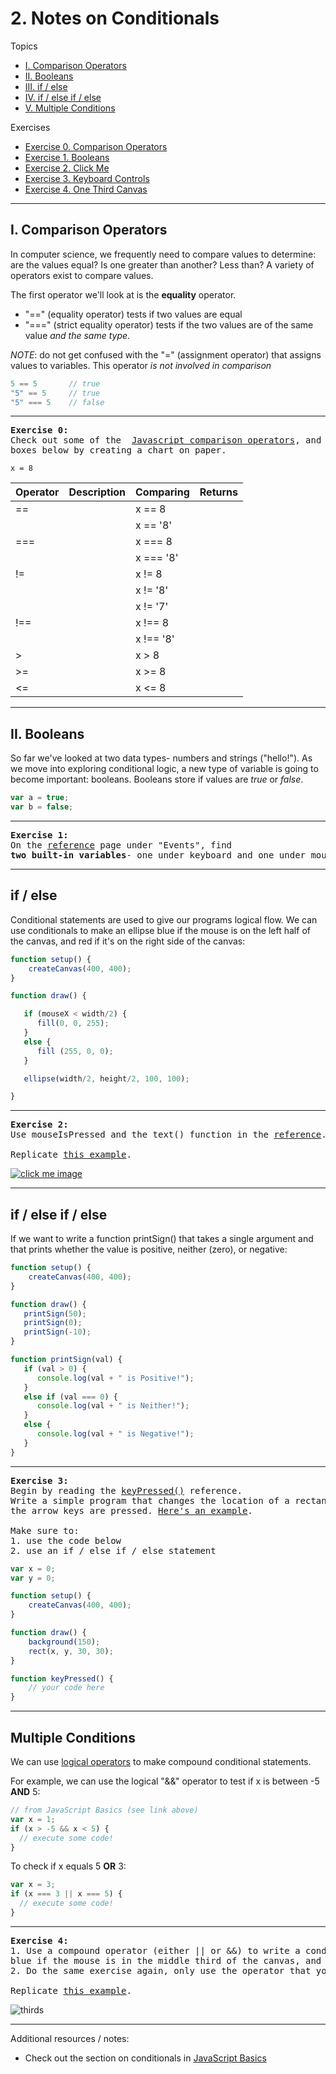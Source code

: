 # 2. Notes on Conditionals

Topics
* [I. Comparison Operators](#i-comparison-operators)
* [II. Booleans](#ii-booleans)
* [III. if / else](#iii-if--else)
* [IV. if / else if / else](#iv-if--else-if--else)
* [V. Multiple Conditions](#v-multiple-conditions)

Exercises
* [Exercise 0. Comparison Operators](#ex0)
* [Exercise 1. Booleans](#ex1)
* [Exercise 2. Click Me](#ex2)
* [Exercise 3. Keyboard Controls](#ex3)
* [Exercise 4. One Third Canvas](#ex4)

---

## I. Comparison Operators
In computer science, we frequently need to compare values to determine: are the values equal? Is one greater than another? Less than? A variety of operators exist to compare values.

The first operator we'll look at is the **equality** operator.
* "==" (equality operator) tests if two values are equal
* "===" (strict equality operator) tests if the two values are of the same value *and the same type*.

*NOTE*: do not get confused with the "=" (assignment operator) that assigns values to variables. This operator *is not involved in comparison*

```JavaScript
5 == 5       // true
"5" == 5     // true
"5" === 5    // false
```

---

<a name="ex0"></a>
<pre>
<b>Exercise 0:</b>
Check out some of the  <a href="http://www.w3schools.com/js/js_comparisons.asp">Javascript comparison operators</a>, and fill in the missing
boxes below by creating a chart on paper.
</pre>

`x = 8`

| Operator | Description | Comparing | Returns |
| --- | --- | --- | --- |
| == |        | x == 8  | |
|    |        | x == '8' | |
| === |       | x === 8  | |
|     |       |  x === '8' | |
| !=  |       | x != 8  | |
|     |       |  x != '8' | |
|     |       |  x != '7' | |
|  !==   |       |  x !== 8 | |
|     |       |  x !== '8' | |
|  >   |       |  x > 8 | |
|  >=   |       |  x >= 8 | |
|  <=   |       |  x <= 8 | |

---

## II. Booleans
So far we've looked at two data types- numbers and strings ("hello!"). As we move into exploring conditional logic, a new type of variable is going to become important: booleans. Booleans store if values are *true* or *false*.

```javascript
var a = true;
var b = false;
```
---

<a name="ex1"></a>
<pre>
<b>Exercise 1:</b>
On the <a href="https://p5js.org/reference/">reference</a> page under "Events", find
<b>two built-in variables</b>- one under keyboard and one under mouse- that are booleans.
</pre>

---

## if / else

Conditional statements are used to give our programs logical flow. We can use conditionals to make an ellipse blue if the mouse is on the left half of the canvas, and red if it's on the right side of the canvas:

```JavaScript
function setup() {
    createCanvas(400, 400);
}

function draw() {

   if (mouseX < width/2) {
      fill(0, 0, 255);
   }
   else {
      fill (255, 0, 0);
   }

   ellipse(width/2, height/2, 100, 100);

}
```

---

<a name="ex2"></a>
<pre>
<b>Exercise 2:</b>
Use mouseIsPressed and the text() function in the <a href="https://p5js.org/reference/">reference</a>.

Replicate <a href="https://jennadeboisblanc.github.io/examples/c4e0/">this example</a>.
</pre>

[![click me image](images/clickme.png)](https://jennadeboisblanc.github.io/examples/c4e0/)

---

## if / else if / else

If we want to write a function printSign() that takes a single argument and that prints whether the value is positive, neither (zero), or negative:

```JavaScript
function setup() {
    createCanvas(400, 400);
}

function draw() {
   printSign(50);
   printSign(0);
   printSign(-10);
}

function printSign(val) {
   if (val > 0) {
      console.log(val + " is Positive!");
   }
   else if (val === 0) {
      console.log(val + " is Neither!");
   }
   else {
      console.log(val + " is Negative!");
   }
}
```

---

<a name="ex3"></a>
<pre>
<b>Exercise 3:</b>
Begin by reading the <a href="https://p5js.org/reference/#/p5/keyPressed">keyPressed()</a> reference.
Write a simple program that changes the location of a rectangle on the screen when
the arrow keys are pressed. <a href="https://jennadeboisblanc.github.io/examples/c4e1/">Here's an example</a>.

Make sure to:
1. use the code below
2. use an if / else if / else statement
</pre>

```javascript
var x = 0;
var y = 0;

function setup() {
    createCanvas(400, 400);
}

function draw() {
    background(150);
    rect(x, y, 30, 30);
}

function keyPressed() {
    // your code here
}
```

---

## Multiple Conditions
We can use [logical operators](https://github.com/robynitp/networkedmedia/wiki/Javascript-Basics#operators) to make compound conditional statements.

For example, we can use the logical "&&" operator to test if x is between -5 **AND** 5:

```JavaScript
// from JavaScript Basics (see link above)
var x = 1;
if (x > -5 && x < 5) {
  // execute some code!
}
```

To check if x equals 5 **OR** 3:

```javascript
var x = 3;
if (x === 3 || x === 5) {
  // execute some code!
}
```

---

<a name="ex4"></a>
<pre>
<b>Exercise 4:</b>
1. Use a compound operator (either || or &&) to write a conditional statement that makes the screen
blue if the mouse is in the middle third of the canvas, and red otherwise.
2. Do the same exercise again, only use the operator that you didn't use (either || or &&).

Replicate <a href="https://jennadeboisblanc.github.io/examples/c4e4/">this example</a>.
</pre>

![thirds](images/thirds.png)

---

Additional resources / notes:
* Check out the section on conditionals in [JavaScript Basics](https://github.com/robynitp/networkedmedia/wiki/Javascript-Basics#conditionals)
